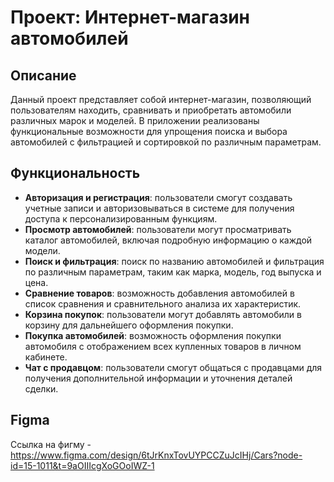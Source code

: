 # Проект: Интернет-магазин автомобилей

## Описание
Данный проект представляет собой интернет-магазин, позволяющий пользователям находить, сравнивать и приобретать автомобили различных марок и моделей. В приложении реализованы функциональные возможности для упрощения поиска и выбора автомобилей с фильтрацией и сортировкой по различным параметрам.

## Функциональность
- **Авторизация и регистрация**: пользователи смогут создавать учетные записи и авторизовываться в системе для получения доступа к персонализированным функциям.
- **Просмотр автомобилей**: пользователи могут просматривать каталог автомобилей, включая подробную информацию о каждой модели.
- **Поиск и фильтрация**: поиск по названию автомобилей и фильтрация по различным параметрам, таким как марка, модель, год выпуска и цена.
- **Сравнение товаров**: возможность добавления автомобилей в список сравнения и сравнительного анализа их характеристик.
- **Корзина покупок**: пользователи могут добавлять автомобили в корзину для дальнейшего оформления покупки.
- **Покупка автомобилей**: возможность оформления покупки автомобиля с отображением всех купленных товаров в личном кабинете.
- **Чат с продавцом**: пользователи смогут общаться с продавцами для получения дополнительной информации и уточнения деталей сделки.

## Figma
Ссылка на фигму - https://www.figma.com/design/6tJrKnxTovUYPCCZuJcIHj/Cars?node-id=15-1011&t=9aOIIIcgXoGOoIWZ-1
